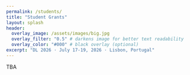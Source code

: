 ```yaml
---
permalink: /students/
title: "Student Grants"
layout: splash
header:
  overlay_image: /assets/images/big.jpg
  overlay_filter: "0.5" # darkens image for better text readability
  overlay_color: "#000" # black overlay (optional)
excerpt: "DL 2026 · July 17-19, 2026 · Lisbon, Portugal"
---
```

TBA
